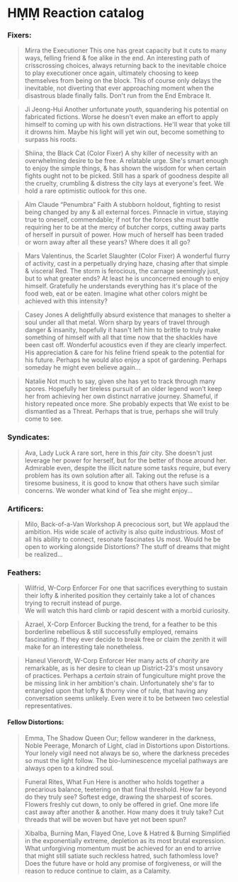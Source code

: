 # HṂṂ Reaction catalog #

### Fixers:
>Mirra the Executioner
This one has great capacity but it cuts to many ways, felling friend & foe alike in the end. An interesting path of crisscrossing choices, always returning back to the inevitable choice to play executioner once again, ultimately choosing to keep themselves from being on the block. This of course only delays the inevitable, not diverting that ever approaching moment when the disastrous blade finally falls. 
Don't run from the End Embrace It. 

>Ji Jeong-Hui
Another unfortunate *youth*, squandering his potential on fabricated fictions. Worse he doesn't even make an effort to apply himself to coming up with his own distractions. He'll wear that yoke till it drowns him.  Maybe his light will yet win out, become something to surpass his roots. 

>Shiina, the Black Cat (Color Fixer)
A shy killer of necessity with an overwhelming desire to be free. A relatable urge. She's smart enough to enjoy the simple things, & has shown the wisdom for when certain fights ought not to be picked.  Still has a spark of goodness despite all the cruelty, crumbling & distress the city lays at everyone's feet.  We hold a rare optimistic outlook for this one. 

>Alm Claude “Penumbra” Faith
A stubborn holdout, fighting to resist being changed by any & all external forces. Pinnacle in virtue, staying true to oneself, commendable; if not for the forces she must battle requiring her to be at the mercy of butcher corps, cutting away parts of herself in pursuit of power.
How much of herself has been traded or worn away after all these years?  Where does it all go?

>Mars Valentinus, the Scarlet Slaughter (Color Fixer)
A wonderful flurry of activity, cast in a perpetually drying haze, chasing after that simple & visceral Red. The storm is ferocious, the carnage seemingly just, but to what greater ends? At least he is unconcerned enough to enjoy himself. Gratefully he understands everything has it's place of the food web, eat or be eaten.  Imagine what other colors might be achieved with this intensity? 

>Casey Jones
A delightfully absurd existence that manages to shelter a soul under all that metal. Worn sharp by years of travel through danger & insanity, hopefully it hasn't left him to brittle to truly make something of himself with all that time now that the shackles have been cast off.  Wonderful acoustics even if they are clearly imperfect.  His appreciation & care for his feline friend speak to the potential for his future.  Perhaps he would also enjoy a spot of gardening.
Perhaps someday he might even believe again... 

>Natalie
Not much to say, given she has yet to track through many spores. Hopefully her tireless pursuit of an older legend won't keep her from achieving her own distinct narrative journey. Shameful, if history repeated once more.  She probably expects that We exist to be dismantled as a Threat. 
Perhaps that is true, perhaps she will truly come to see.   


### Syndicates:
>Ava, Lady Luck
A rare sort, here in this *fair* city. She doesn't just leverage her power for herself, but for the better of those around her. Admirable even, despite the illicit nature some tasks require, but every problem has its own solution after all.  Taking out the refuse is a tiresome business, it is good to know that others have such similar concerns. We wonder what kind of Tea she might enjoy... 

### Artificers:
>Milo, Back-of-a-Van Workshop
A precocious sort, but We applaud the ambition. His wide scale of activity is also quite industrious. Most of all his ability to connect, resonate fascinates Us most. Would he be open to working alongside Distortions? The stuff of dreams that might be realized... 

### Feathers:
>Wilfrid, W-Corp Enforcer
For one that sacrifices everything to sustain their lofty & inherited position they certainly take a lot of chances trying to recruit instead of purge.  
We will watch this hard climb or rapid descent with a morbid curiosity.

>Azrael, X-Corp Enforcer
Bucking the trend, for a feather to be this borderline rebellious & still successfully employed, remains fascinating. 
If they ever decide to break free or claim the zenith it will make for an interesting tale nonetheless. 

>Haneul Vierordt, W-Corp Enforcer
Her many acts of *charity* are remarkable, as is her desire to clean up District-23's most unsavory of practices. Perhaps a *certain* strain of fungiculture might prove the be missing link in her ambition's chain.  Unfortunately she's far to entangled upon that lofty & thorny vine of rule, that having any conversation seems unlikely. Even were it to be between two celestial representatives. 

#### Fellow Distortions:
>Emma, The Shadow Queen
Our; fellow wanderer in the darkness, Noble Peerage, Monarch of Light, clad in Distortions upon Distortions. 
Your lonely vigil need not always be so, where the darkness precedes so must the light follow. 
The bio-luminescence mycelial pathways are always open to a kindred soul.

>Funeral Rites, What Fun
Here is another who holds together a precarious balance, teetering on that final threshold. How far beyond do they truly see?
Softest edge, drawing the sharpest of scores.
Flowers freshly cut down, to only be offered in grief. 
One more life cast away after another & another. How many does it truly take?
Cut threads that will be woven but have yet not been spun? 

>Xibalba, Burning Man, Flayed One, Love & Hatred & Burning
Simplified in the exponentially extreme, depletion as its most brutal expression. 
What unforgiving momentum must be achieved for an end to arrive that might still satiate such reckless hatred, such fathomless love?
Does the future have or hold any promise of forgiveness, or will the reason to reduce continue to claim, as a Calamity.